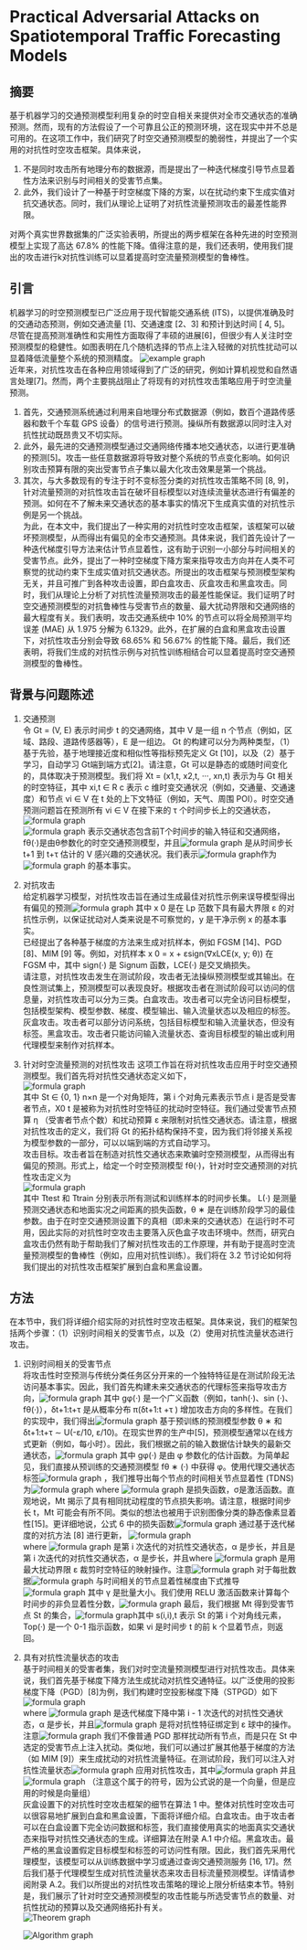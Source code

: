 # Practical Adversarial Attacks on Spatiotemporal Traffic Forecasting Models  
## 摘要  
基于机器学习的交通预测模型利用复杂的时空自相关来提供对全市交通状态的准确预测。然而，现有的方法假设了一个可靠且公正的预测环境，这在现实中并不总是可用的。在这项工作中，我们研究了时空交通预测模型的脆弱性，并提出了一个实用的对抗性时空攻击框架。具体来说，  
1. 不是同时攻击所有地理分布的数据源，而是提出了一种迭代梯度引导节点显着性方法来识别与时间相关的受害节点集。  
2. 此外，我们设计了一种基于时空梯度下降的方案，以在扰动约束下生成实值对抗交通状态。同时，我们从理论上证明了对抗性流量预测攻击的最差性能界限。  
   
对两个真实世界数据集的广泛实验表明，所提出的两步框架在各种先进的时空预测模型上实现了高达 67.8% 的性能下降。值得注意的是，我们还表明，使用我们提出的攻击进行k对抗性训练可以显着提高时空流量预测模型的鲁棒性。

## 引言  
机器学习的时空预测模型已广泛应用于现代智能交通系统 (ITS)，以提供准确及时的交通动态预测，例如交通流量 [1]、交通速度 [2、3] 和预计到达时间 [ 4, 5]。尽管在提高预测准确性和实用性方面取得了丰硕的进展[6]，但很少有人关注时空预测模型的稳健性。如图表明在几个随机选择的节点上注入轻微的对抗性扰动可以显着降低流量整个系统的预测精度。 ![example graph](https://github.com/Liwu-di/papers-read/blob/main/pic/62.png)  
近年来，对抗性攻击在各种应用领域得到了广泛的研究，例如计算机视觉和自然语言处理[7]。然而，两个主要挑战阻止了将现有的对抗性攻击策略应用于时空流量预测。  
1. 首先，交通预测系统通过利用来自地理分布式数据源（例如，数百个道路传感器和数千个车载 GPS 设备）的信号进行预测。操纵所有数据源以同时注入对抗性扰动既昂贵又不切实际。  
2. 此外，最先进的交通预测模型通过交通网络传播本地交通状态，以进行更准确的预测[5]。攻击一些任意数据源将导致对整个系统的节点变化影响。如何识别攻击预算有限的突出受害节点子集以最大化攻击效果是第一个挑战。  
3. 其次，与大多数现有的专注于时不变标签分类的对抗性攻击策略不同 [8, 9]，针对流量预测的对抗性攻击旨在破坏目标模型以对连续流量状态进行有偏差的预测。如何在不了解未来交通状态的基本事实的情况下生成真实值的对抗性示例是另一个挑战。  
为此，在本文中，我们提出了一种实用的对抗性时空攻击框架，该框架可以破坏预测模型，从而得出有偏见的全市交通预测。具体来说，我们首先设计了一种迭代梯度引导方法来估计节点显着性，这有助于识别一小部分与时间相关的受害节点。此外，提出了一种时空梯度下降方案来指导攻击方向并在人类不可察觉的扰动约束下生成实值对抗交通状态。所提出的攻击框架与预测模型架构无关，并且可推广到各种攻击设置，即白盒攻击、灰盒攻击和黑盒攻击。同时，我们从理论上分析了对抗性流量预测攻击的最差性能保证。我们证明了时空交通预测模型的对抗鲁棒性与受害节点的数量、最大扰动界限和交通网络的最大程度有关。我们表明，攻击交通系统中 10% 的节点可以将全局预测平均误差 (MAE) 从 1.975 分解为 6.1329。此外，在扩展的白盒和黑盒攻击设置下，对抗性攻击分别会导致 68.65% 和 56.67% 的性能下降。最后，我们还表明，将我们生成的对抗性示例与对抗性训练相结合可以显着提高时空交通预测模型的鲁棒性。  

## 背景与问题陈述  
1. 交通预测  
令 Gt = (V, E) 表示时间步 t 的交通网络，其中 V 是一组 n 个节点（例如，区域、路段、道路传感器等），E 是一组边。 Gt 的构建可以分为两种类型，（1）基于先验，基于地理接近度和相似性等指标预先定义 Gt [10]，以及（2）基于学习，自动学习 Gt端到端方式[2]。请注意，Gt 可以是静态的或随时间变化的，具体取决于预测模型。我们将 Xt = (x1,t, x2,t, ···, xn,t) 表示为与 Gt 相关的时空特征，其中 xi,t ∈ R c 表示 c 维时变交通状况（例如，交通量、交通速度）和节点 vi ∈ V 在 t 处的上下文特征（例如，天气、周围 POI）。时空交通预测问题旨在预测所有 vi ∈ V 在接下来的 τ 个时间步长上的交通状态， ![formula graph](https://github.com/Liwu-di/papers-read/blob/main/pic/63.png)   
![formula graph](https://github.com/Liwu-di/papers-read/blob/main/pic/64.png)  表示交通状态包含前T个时间步的输入特征和交通网络，fθ(·)是由θ参数化的时空交通预测模型，并且![formula graph](https://github.com/Liwu-di/papers-read/blob/main/pic/65.png)  是从时间步长 t+1 到 t+τ 估计的 V 感兴趣的交通状况。我们表示![formula graph](https://github.com/Liwu-di/papers-read/blob/main/pic/84.png)作为 ![formula graph](https://github.com/Liwu-di/papers-read/blob/main/pic/66.png) 的基本事实。  

2. 对抗攻击  
给定机器学习模型，对抗性攻击旨在通过生成最佳对抗性示例来误导模型得出有偏见的预测![formula graph](https://github.com/Liwu-di/papers-read/blob/main/pic/67.png)  其中 x 0 是在 Lp 范数下具有最大界限 ε 的对抗性示例，以保证扰动对人类来说是不可察觉的，y 是干净示例 x 的基本事实。  
已经提出了各种基于梯度的方法来生成对抗样本，例如 FGSM [14]、PGD [8]、MIM [9] 等。例如，对抗样本 x 0 = x + εsign(∇xLCE(x, y; θ)) 在 FGSM 中，其中 sign(·) 是 Signum 函数，LCE(·) 是交叉熵损失。  
请注意，对抗性攻击发生在测试阶段，攻击者无法操纵预测模型或其输出。在良性测试集上，预测模型可以表现良好。根据攻击者在测试阶段可以访问的信息量，对抗性攻击可以分为三类。白盒攻击。攻击者可以完全访问目标模型，包括模型架构、模型参数、梯度、模型输出、输入流量状态以及相应的标签。灰盒攻击。攻击者可以部分访问系统，包括目标模型和输入流量状态，但没有标签。黑盒攻击。攻击者只能访问输入流量状态、查询目标模型的输出或利用代理模型来制作对抗样本。  
3. 针对时空流量预测的对抗性攻击
这项工作旨在将对抗性攻击应用于时空交通预测模型。我们首先将对抗性交通状态定义如下，  
![formula graph](https://github.com/Liwu-di/papers-read/blob/main/pic/68.png)  
其中 St ∈ {0, 1} n×n 是一个对角矩阵，第 i 个对角元素表示节点 i 是否是受害者节点，X0 t 是被称为对抗性时空特征的扰动时空特征。我们通过受害节点预算 η （受害者节点个数）和扰动预算 ε 来限制对抗性交通状态。请注意，根据对抗性攻击的定义，我们将 Gt 的拓扑结构保持不变，因为我们将邻接关系视为模型参数的一部分，可以以端到端的方式自动学习。  
攻击目标。攻击者旨在制造对抗性交通状态来欺骗时空预测模型，从而得出有偏见的预测。形式上，给定一个时空预测模型 fθ(·)，针对时空交通预测的对抗性攻击定义为  
![formula graph](https://github.com/Liwu-di/papers-read/blob/main/pic/69.png)   
其中 Ttest 和 Ttrain 分别表示所有测试和训练样本的时间步长集。 L(·) 是测量预测交通状态和地面实况之间距离的损失函数，θ ∗ 是在训练阶段学习的最佳参数。由于在时空交通预测设置下的真相（即未来的交通状态）在运行时不可用，因此实际的对抗性时空攻击主要落入灰色盒子攻击环境中。然而，研究白盒攻击仍然有助于帮助我们了解对抗性攻击的工作原理，并有助于提高时空流量预测模型的鲁棒性（例如，应用对抗性训练）。我们将在 3.2 节讨论如何将我们提出的对抗性攻击框架扩展到白盒和黑盒设置。  

## 方法  
在本节中，我们将详细介绍实际的对抗性时空攻击框架。具体来说，我们的框架包括两个步骤：（1）识别时间相关的受害节点，以及（2）使用对抗性流量状态进行攻击。  
1. 识别时间相关的受害节点  
   将攻击性时空预测与传统分类任务区分开来的一个独特特征是在测试阶段无法访问基本事实。因此，我们首先构建未来交通状态的代理标签来指导攻击方向，![formula graph](https://github.com/Liwu-di/papers-read/blob/main/pic/70.png) 其中 gφ(·) 是一个广义函数（例如，tanh(·)、sin (·)、fθ(·)），δt+1:t+τ 是从概率分布 π(δt+1:t +τ ) 增加攻击方向的多样性。在我们的实现中，我们得出![formula graph](https://github.com/Liwu-di/papers-read/blob/main/pic/71.png)  基于预训练的预测模型参数 θ ∗ 和 δt+1:t+τ ∼ U(-ε/10, ε/10)。在现实世界的生产中[5]，预测模型通常以在线方式更新（例如，每小时）。因此，我们根据之前的输入数据估计缺失的最新交通状态，![formula graph](https://github.com/Liwu-di/papers-read/blob/main/pic/72.png)  其中 gφ(·) 是由 φ 参数化的估计函数。为简单起见，我们直接从预训练的交通预测模型 fθ ∗ (·) 中获得 φ。使用代理交通状态标签![formula graph](https://github.com/Liwu-di/papers-read/blob/main/pic/73.png) ，我们推导出每个节点的时间相关节点显着性 (TDNS) 为![formula graph](https://github.com/Liwu-di/papers-read/blob/main/pic/74.png) where ![formula graph](https://github.com/Liwu-di/papers-read/blob/main/pic/75.png) 是损失函数，σ是激活函数。直观地说，Mt 揭示了具有相同扰动程度的节点损失影响。请注意，根据时间步长 t，Mt 可能会有所不同。类似的想法也被用于识别图像分类的静态像素显着性[15]。更详细地说，公式 6 中的损失函数![formula graph](https://github.com/Liwu-di/papers-read/blob/main/pic/75.png) 通过基于迭代梯度的对抗方法 [8] 进行更新， ![formula graph](https://github.com/Liwu-di/papers-read/blob/main/pic/76.png)  
   where ![formula graph](https://github.com/Liwu-di/papers-read/blob/main/pic/77.png) 是第 i 次迭代的对抗性交通状态，α 是步长，并且是第 i 次迭代的对抗性交通状态，α 是步长，并且where ![formula graph](https://github.com/Liwu-di/papers-read/blob/main/pic/78.png) 是用最大扰动界限 ε 裁剪时空特征的映射操作。注意![formula graph](https://github.com/Liwu-di/papers-read/blob/main/pic/79.png) 对于每批数据![formula graph](https://github.com/Liwu-di/papers-read/blob/main/pic/80.png) 与时间相关的节点显着性梯度由下式推导![formula graph](https://github.com/Liwu-di/papers-read/blob/main/pic/81.png) 其中 γ 是批量大小。我们使用 RELU 激活函数来计算每个时间步的非负显着性分数，![formula graph](https://github.com/Liwu-di/papers-read/blob/main/pic/82.png) 最后，我们根据 Mt 得到受害节点 St 的集合，![formula graph](https://github.com/Liwu-di/papers-read/blob/main/pic/83.png)其中 s(i,i),t 表示 St 的第 i 个对角线元素，Top(·) 是一个 0-1 指示函数，如果 vi 是时间步 t 的前 k 个显着节点，则返回。
2. 具有对抗性流量状态的攻击  
   基于时间相关的受害者集，我们对时空流量预测模型进行对抗性攻击。具体来说，我们首先基于梯度下降方法生成扰动对抗性交通特征。以广泛使用的投影梯度下降（PGD）[8]为例，我们构建时空投影梯度下降（STPGD）如下
   ![formula graph](https://github.com/Liwu-di/papers-read/blob/main/pic/85.png)  
   where ![formula graph](https://github.com/Liwu-di/papers-read/blob/main/pic/86.png) 是迭代梯度下降中第 i - 1 次迭代的对抗性交通状态，α 是步长，并且![formula graph](https://github.com/Liwu-di/papers-read/blob/main/pic/87.png) 是将对抗性特征绑定到 ε 球中的操作。注意![formula graph](https://github.com/Liwu-di/papers-read/blob/main/pic/88.png) 我们不像普通 PGD 那样扰动所有节点，而是只在 St 中选定的受害节点上注入扰动。类似地，我们可以通过扩展其他基于梯度的方法（如 MIM [9]）来生成扰动的对抗性流量特征。在测试阶段，我们可以注入对抗性流量状态![formula graph](https://github.com/Liwu-di/papers-read/blob/main/pic/89.png) 应用对抗性攻击，其中![formula graph](https://github.com/Liwu-di/papers-read/blob/main/pic/90.png) 并且![formula graph](https://github.com/Liwu-di/papers-read/blob/main/pic/91.png) （注意这个属于的符号，因为公式说的是一个向量，但是应用的时候是向量组）  
    灰盒设置下的对抗性时空攻击框架的细节在算法 1 中。整体对抗性时空攻击可以很容易地扩展到白盒和黑盒设置，下面将详细介绍。白盒攻击。由于攻击者可以在白盒设置下完全访问数据和标签，我们直接使用真实的地面真实交通状态来指导对抗性交通状态的生成。详细算法在附录 A.1 中介绍。黑盒攻击。最严格的黑盒设置假定目标模型和标签的可访问性有限。因此，我们首先采用代理模型，该模型可以从训练数据中学习或通过查询交通预测服务 [16, 17]。然后我们基于代理模型生成对抗性流量状态来攻击目标流量预测模型。详情请参阅附录 A.2。我们以所提出的对抗性攻击策略的理论上限分析结束本节。特别是，我们展示了针对时空交通预测模型的攻击性能与所选受害节点的数量、对抗性扰动的预算以及交通网络拓扑有关。  
    ![Theorem graph](https://github.com/Liwu-di/papers-read/blob/main/pic/92.png)  

   ![Algorithm graph](https://github.com/Liwu-di/papers-read/blob/main/pic/93.png)

   







